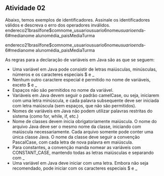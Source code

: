 ## Atividade 02
Abaixo, temos exemplos de identificadores. Assinale os identificadores válidos e descreva o erro dos operadores inválidos.
endereco21brasilfone$comnome_usuariousuario6nome*usuarioend*a-6#medianome alunomédia_paisMediaTurma

endereco21brasilfone$comnome_usuariousuario6nome*usuarioend*a-6#medianome alunomédia_paisMediaTurma

As regras para a declaração de variáveis em Java são as que se seguem:
- Uma variável em Java pode consistir de letras maiúsculas, minúsculas, números e os caracteres especiais $ e _
- Nenhum outro caractere especial é permitido no nome de variáveis, exceto $ e _
- Espaços não são permitidos no nome da variável.
- Variáveis em Java devem seguir o padrão camelCase, ou seja, iniciarem com uma letra minúscula, e cada palavra subsequente deve ser iniciada com letra maiúscula (sem espaços, que não são permitidos).
- Nomes de variáveis em Java não podem utilizar palavras restritas do sistema (como for, while, if, etc.)
- Nome de classes devem inicia obrigatoriamente maiúscula. O nome do arquivo Java deve ser o mesmo nome da classe, iniciando com maiúscula necessariamente. Cada arquivo somente pode conter uma única classe Java. O nome da classe deve seguir a convenção PascalCase, com cada letra de nova palavra em maiúscula.
- Para constantes, a convenção manda nomear as variáveis com CONSTANT_CASE, mantendo todas as letras maiúsculas e separando com _
- Uma variável em Java deve iniciar com uma letra. Embora não seja recomendado, pode iniciar com os caracteres especiais $ e _